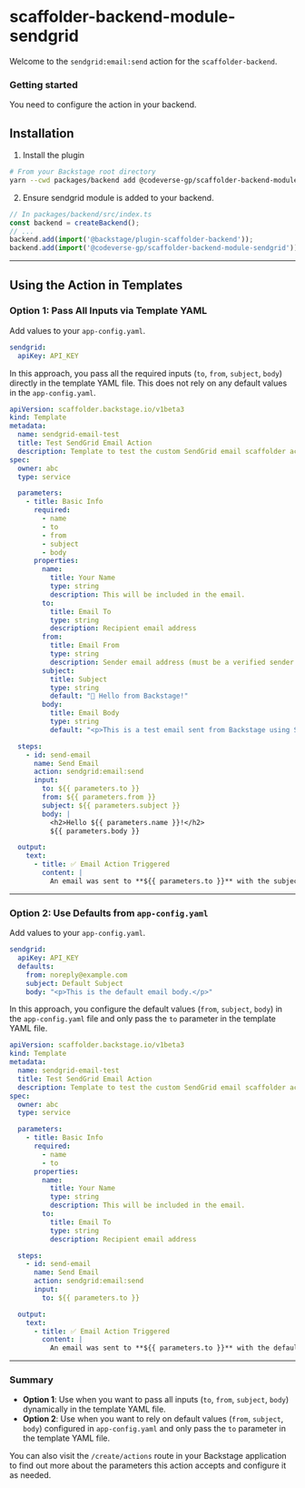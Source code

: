 # scaffolder-backend-module-sendgrid

Welcome to the `sendgrid:email:send` action for the `scaffolder-backend`.

### Getting started

You need to configure the action in your backend.

## Installation

1. Install the plugin
```bash
# From your Backstage root directory
yarn --cwd packages/backend add @codeverse-gp/scaffolder-backend-module-sendgrid
```

2. Ensure sendgrid module is added to your backend.

```typescript
// In packages/backend/src/index.ts
const backend = createBackend();
// ...
backend.add(import('@backstage/plugin-scaffolder-backend'));
backend.add(import('@codeverse-gp/scaffolder-backend-module-sendgrid'));
```

---

## Using the Action in Templates

### **Option 1: Pass All Inputs via Template YAML**

Add values to your `app-config.yaml`.

```yaml
sendgrid:
  apiKey: API_KEY
```
In this approach, you pass all the required inputs (`to`, `from`, `subject`, `body`) directly in the template YAML file. This does not rely on any default values in the `app-config.yaml`.

```yaml
apiVersion: scaffolder.backstage.io/v1beta3
kind: Template
metadata:
  name: sendgrid-email-test
  title: Test SendGrid Email Action
  description: Template to test the custom SendGrid email scaffolder action
spec:
  owner: abc
  type: service

  parameters:
    - title: Basic Info
      required:
        - name
        - to
        - from
        - subject
        - body
      properties:
        name:
          title: Your Name
          type: string
          description: This will be included in the email.
        to:
          title: Email To
          type: string
          description: Recipient email address
        from:
          title: Email From
          type: string
          description: Sender email address (must be a verified sender in SendGrid)
        subject:
          title: Subject
          type: string
          default: "🎉 Hello from Backstage!"
        body:
          title: Email Body
          type: string
          default: "<p>This is a test email sent from Backstage using SendGrid.</p>"

  steps:
    - id: send-email
      name: Send Email
      action: sendgrid:email:send
      input:
        to: ${{ parameters.to }}
        from: ${{ parameters.from }}
        subject: ${{ parameters.subject }}
        body: |
          <h2>Hello ${{ parameters.name }}!</h2>
          ${{ parameters.body }}

  output:
    text:
      - title: ✅ Email Action Triggered
        content: |
          An email was sent to **${{ parameters.to }}** with the subject: _${{ parameters.subject }}_.
```

---

### **Option 2: Use Defaults from `app-config.yaml`**

Add values to your `app-config.yaml`.

```yaml
sendgrid:
  apiKey: API_KEY
  defaults:
    from: noreply@example.com
    subject: Default Subject
    body: "<p>This is the default email body.</p>"
```

In this approach, you configure the default values (`from`, `subject`, `body`) in the `app-config.yaml` file and only pass the `to` parameter in the template YAML file.

```yaml
apiVersion: scaffolder.backstage.io/v1beta3
kind: Template
metadata:
  name: sendgrid-email-test
  title: Test SendGrid Email Action
  description: Template to test the custom SendGrid email scaffolder action
spec:
  owner: abc
  type: service

  parameters:
    - title: Basic Info
      required:
        - name
        - to
      properties:
        name:
          title: Your Name
          type: string
          description: This will be included in the email.
        to:
          title: Email To
          type: string
          description: Recipient email address

  steps:
    - id: send-email
      name: Send Email
      action: sendgrid:email:send
      input:
        to: ${{ parameters.to }}

  output:
    text:
      - title: ✅ Email Action Triggered
        content: |
          An email was sent to **${{ parameters.to }}** with the default subject and body.
```

---

### Summary

- **Option 1**: Use when you want to pass all inputs (`to`, `from`, `subject`, `body`) dynamically in the template YAML file.
- **Option 2**: Use when you want to rely on default values (`from`, `subject`, `body`) configured in `app-config.yaml` and only pass the `to` parameter in the template YAML file.

You can also visit the `/create/actions` route in your Backstage application to find out more about the parameters this action accepts and configure it as needed.


